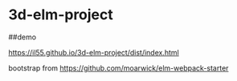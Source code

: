 # 3d-elm-project

##demo 

https://il55.github.io/3d-elm-project/dist/index.html

bootstrap from https://github.com/moarwick/elm-webpack-starter 
